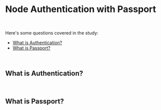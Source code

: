 # Node Authentication with Passport

<br>

Here's some questions covered in the study:

* [What is Authentication?](#)
* [What is Passport?](#)

<br>

## What is Authentication?

<br>

## What is Passport?

<br>